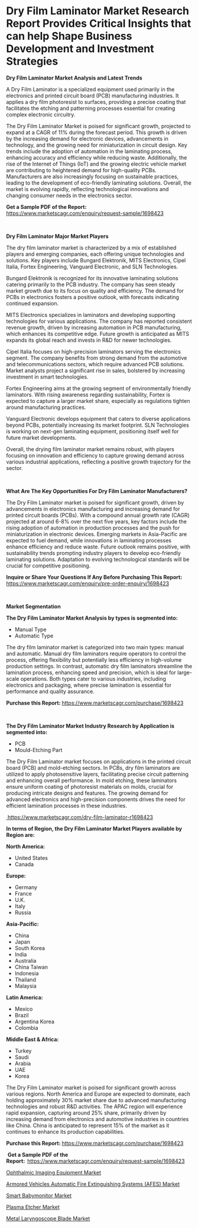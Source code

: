 <p><h1>Dry Film Laminator Market Research Report Provides Critical Insights that can help Shape Business Development and Investment Strategies</h1></p><p><strong>Dry Film Laminator Market Analysis and Latest Trends</strong></p>
<p><p>A Dry Film Laminator is a specialized equipment used primarily in the electronics and printed circuit board (PCB) manufacturing industries. It applies a dry film photoresist to surfaces, providing a precise coating that facilitates the etching and patterning processes essential for creating complex electronic circuitry. </p><p>The Dry Film Laminator Market is poised for significant growth, projected to expand at a CAGR of 11% during the forecast period. This growth is driven by the increasing demand for electronic devices, advancements in technology, and the growing need for miniaturization in circuit design. Key trends include the adoption of automation in the laminating process, enhancing accuracy and efficiency while reducing waste. Additionally, the rise of the Internet of Things (IoT) and the growing electric vehicle market are contributing to heightened demand for high-quality PCBs. Manufacturers are also increasingly focusing on sustainable practices, leading to the development of eco-friendly laminating solutions. Overall, the market is evolving rapidly, reflecting technological innovations and changing consumer needs in the electronics sector.</p></p>
<p><strong>Get a Sample PDF of the Report:&nbsp;</strong> <a href="https://www.marketscagr.com/enquiry/request-sample/1698423?utm_campaign=1740&utm_medium=2&utm_source=Github&utm_content=ia&utm_term=20102024&utm_id=dry-film-laminator">https://www.marketscagr.com/enquiry/request-sample/1698423</a></p>
<p>&nbsp;</p>
<p><strong>Dry Film Laminator Major Market Players</strong></p>
<p><p>The dry film laminator market is characterized by a mix of established players and emerging companies, each offering unique technologies and solutions. Key players include Bungard Elektronik, MITS Electronics, Cipel Italia, Fortex Engineering, Vanguard Electronic, and SLN Technologies.</p><p>Bungard Elektronik is recognized for its innovative laminating solutions catering primarily to the PCB industry. The company has seen steady market growth due to its focus on quality and efficiency. The demand for PCBs in electronics fosters a positive outlook, with forecasts indicating continued expansion.</p><p>MITS Electronics specializes in laminators and developing supporting technologies for various applications. The company has reported consistent revenue growth, driven by increasing automation in PCB manufacturing, which enhances its competitive edge. Future growth is anticipated as MITS expands its global reach and invests in R&D for newer technologies.</p><p>Cipel Italia focuses on high-precision laminators serving the electronics segment. The company benefits from strong demand from the automotive and telecommunications sectors, which require advanced PCB solutions. Market analysts project a significant rise in sales, bolstered by increasing investment in smart technologies.</p><p>Fortex Engineering aims at the growing segment of environmentally friendly laminators. With rising awareness regarding sustainability, Fortex is expected to capture a larger market share, especially as regulations tighten around manufacturing practices.</p><p>Vanguard Electronic develops equipment that caters to diverse applications beyond PCBs, potentially increasing its market footprint. SLN Technologies is working on next-gen laminating equipment, positioning itself well for future market developments.</p><p>Overall, the drying film laminator market remains robust, with players focusing on innovation and efficiency to capture growing demand across various industrial applications, reflecting a positive growth trajectory for the sector.</p></p>
<p>&nbsp;</p>
<p><strong>What Are The Key Opportunities For Dry Film Laminator Manufacturers?</strong></p>
<p><p>The Dry Film Laminator market is poised for significant growth, driven by advancements in electronics manufacturing and increasing demand for printed circuit boards (PCBs). With a compound annual growth rate (CAGR) projected at around 6-8% over the next five years, key factors include the rising adoption of automation in production processes and the push for miniaturization in electronic devices. Emerging markets in Asia-Pacific are expected to fuel demand, while innovations in laminating processes enhance efficiency and reduce waste. Future outlook remains positive, with sustainability trends prompting industry players to develop eco-friendly laminating solutions. Adaptation to evolving technological standards will be crucial for competitive positioning.</p></p>
<p><strong>Inquire or Share Your Questions If Any Before Purchasing This Report:</strong> <a href="https://www.marketscagr.com/enquiry/pre-order-enquiry/1698423?utm_campaign=1740&utm_medium=2&utm_source=Github&utm_content=ia&utm_term=20102024&utm_id=dry-film-laminator">https://www.marketscagr.com/enquiry/pre-order-enquiry/1698423</a></p>
<p>&nbsp;</p>
<p><strong>Market Segmentation</strong></p>
<p><strong>The Dry Film Laminator Market Analysis by types is segmented into:</strong></p>
<p><ul><li>Manual Type</li><li>Automatic Type</li></ul></p>
<p><p>The dry film laminator market is categorized into two main types: manual and automatic. Manual dry film laminators require operators to control the process, offering flexibility but potentially less efficiency in high-volume production settings. In contrast, automatic dry film laminators streamline the lamination process, enhancing speed and precision, which is ideal for large-scale operations. Both types cater to various industries, including electronics and packaging, where precise lamination is essential for performance and quality assurance.</p></p>
<p><strong>Purchase this Report:&nbsp;</strong><a href="https://www.marketscagr.com/purchase/1698423?utm_campaign=1740&utm_medium=2&utm_source=Github&utm_content=ia&utm_term=20102024&utm_id=dry-film-laminator">https://www.marketscagr.com/purchase/1698423</a></p>
<p>&nbsp;</p>
<p><strong>The Dry Film Laminator Market Industry Research by Application is segmented into:</strong></p>
<p><ul><li>PCB</li><li>Mould-Etching Part</li></ul></p>
<p><p>The Dry Film Laminator market focuses on applications in the printed circuit board (PCB) and mold-etching sectors. In PCBs, dry film laminators are utilized to apply photosensitive layers, facilitating precise circuit patterning and enhancing overall performance. In mold etching, these laminators ensure uniform coating of photoresist materials on molds, crucial for producing intricate designs and features. The growing demand for advanced electronics and high-precision components drives the need for efficient lamination processes in these industries.</p></p>
<p><a href="https://www.marketscagr.com/dry-film-laminator-r1698423?utm_campaign=1740&utm_medium=2&utm_source=Github&utm_content=ia&utm_term=20102024&utm_id=dry-film-laminator">&nbsp;https://www.marketscagr.com/dry-film-laminator-r1698423</a></p>
<p><strong>In terms of Region, the Dry Film Laminator Market Players available by Region are:</strong></p>
<p>
    <p> <strong> North America: </strong>
        <ul>
            <li>United States</li>
            <li>Canada</li>
        </ul>
        </p> 
    <p> <strong> Europe: </strong>
        <ul>
            <li>Germany</li>
            <li>France</li>
            <li>U.K.</li>
            <li>Italy</li>
            <li>Russia</li>
        </ul>
        </p> 
    <p> <strong> Asia-Pacific: </strong>
        <ul>
            <li>China</li>
            <li>Japan</li>
            <li>South Korea</li>
            <li>India</li>
            <li>Australia</li>
            <li>China Taiwan</li>
            <li>Indonesia</li>
            <li>Thailand</li>
            <li>Malaysia</li>
        </ul>
        </p> 
    <p> <strong> Latin America: </strong>
        <ul>
            <li>Mexico</li>
            <li>Brazil</li>
            <li>Argentina Korea</li>
            <li>Colombia</li>
        </ul>
        </p> 
    <p> <strong> Middle East & Africa: </strong>
        <ul>
            <li>Turkey</li>
            <li>Saudi</li>
            <li>Arabia</li>
            <li>UAE</li>
            <li>Korea</li>
        </ul>
    </p>
    </p>
<p><p>The Dry Film Laminator market is poised for significant growth across various regions. North America and Europe are expected to dominate, each holding approximately 30% market share due to advanced manufacturing technologies and robust R&D activities. The APAC region will experience rapid expansion, capturing around 25% share, primarily driven by increasing demand from electronics and automotive industries in countries like China. China is anticipated to represent 15% of the market as it continues to enhance its production capabilities.</p></p>
<p><strong>Purchase this Report: </strong><a href="https://www.marketscagr.com/purchase/1698423?utm_campaign=1740&utm_medium=2&utm_source=Github&utm_content=ia&utm_term=20102024&utm_id=dry-film-laminator">https://www.marketscagr.com/purchase/1698423</a></p>
<p>&nbsp;<strong>Get a Sample PDF of the Report:&nbsp;&nbsp;</strong><a href="https://www.marketscagr.com/enquiry/request-sample/1698423?utm_campaign=1740&utm_medium=2&utm_source=Github&utm_content=ia&utm_term=20102024&utm_id=dry-film-laminator">https://www.marketscagr.com/enquiry/request-sample/1698423</a></p>
<p><strong></strong></p>
<p><p><a href="https://www.linkedin.com/pulse/emerging-trends-ophthalmic-imaging-equipment-market-j1tte?utm_campaign=1740&utm_medium=2&utm_source=Github&utm_content=ia&utm_term=20102024&utm_id=dry-film-laminator">Ophthalmic Imaging Equipment Market</a></p><p><a href="https://github.com/RuthLucas64/Market-Research-Report-List-1/blob/main/armored-vehicles-automatic-fire-extinguishing-systems-afes-market.md?utm_campaign=1740&utm_medium=2&utm_source=Github&utm_content=ia&utm_term=20102024&utm_id=dry-film-laminator">Armored Vehicles Automatic Fire Extinguishing Systems (AFES) Market</a></p><p><a href="https://www.linkedin.com/pulse/global-smart-babymonitor-142-cagr-forecast-2024-2031-utbse?utm_campaign=1740&utm_medium=2&utm_source=Github&utm_content=ia&utm_term=20102024&utm_id=dry-film-laminator">Smart Babymonitor Market</a></p><p><a href="https://www.linkedin.com/pulse/plasma-etcher-mosaic-piecing-together-global-market-dynamics-ril0f?utm_campaign=1740&utm_medium=2&utm_source=Github&utm_content=ia&utm_term=20102024&utm_id=dry-film-laminator">Plasma Etcher Market</a></p><p><a href="https://www.linkedin.com/pulse/metal-laryngoscope-blade-industry-resonance-74-amplification-ymt3e?utm_campaign=1740&utm_medium=2&utm_source=Github&utm_content=ia&utm_term=20102024&utm_id=dry-film-laminator">Metal Laryngoscope Blade Market</a></p></p>